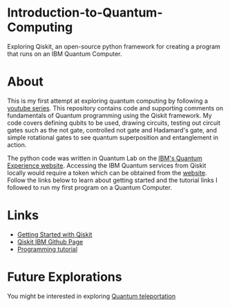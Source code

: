 # Introduction-to-Quantum-Computing
Exploring Qiskit, an open-source python framework for creating a program that runs on an IBM Quantum Computer.

# About
This is my first attempt at exploring quantum computing by following a [youtube series](https://www.youtube.com/watch?v=aPCZcv-5qfA&feature=emb_logo).
This repository contains code and supporting comments on fundamentals of Quantum programming using the Qiskit framework. My code covers defining qubits to be used, drawing circuits, testing out circuit gates such as the not gate, controlled not gate and Hadamard's gate, and simple rotational gates to see quantum superposition and entanglement in action. 

The python code was written in Quantum Lab on the [IBM's Quantum Experience website](https://quantum-computing.ibm.com/). Accessing the IBM Quantum services from Qiskit locally would require a token which can be obtained from the [website](https://quantum-computing.ibm.com/). Follow the links below to learn about getting started and the tutorial links I followed to run my first program on a Quantum Computer. 

# Links 
* [Getting Started with Qiskit](https://qiskit.org/documentation/getting_started.html)
* [Qiskit IBM Github Page](https://github.com/Qiskit/qiskit-ibmq-provider#updating-to-the-new-IBM-Q-Experience)
* [Programming tutorial](https://pythonprogramming.net/quantum-computer-programming-tutorial/)

# Future Explorations 
You might be interested in exploring [Quantum teleportation](https://medium.com/faun/quantum-teleportation-ecc1fed04194)

